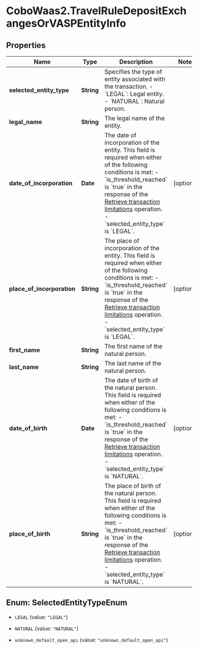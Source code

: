 # CoboWaas2.TravelRuleDepositExchangesOrVASPEntityInfo

## Properties

Name | Type | Description | Notes
------------ | ------------- | ------------- | -------------
**selected_entity_type** | **String** | Specifies the type of entity associated with the transaction. - &#x60;LEGAL&#x60;: Legal entity. - &#x60;NATURAL&#x60;: Natural person.  | 
**legal_name** | **String** | The legal name of the entity. | 
**date_of_incorporation** | **Date** | The date of incorporation of the entity. This field is required when either of the following conditions is met: - &#x60;is_threshold_reached&#x60; is &#x60;true&#x60; in the response of the [Retrieve transaction limitations](https://www.cobo.com/developers/v2/api-references/travelrule/retrieve-transaction-limitations) operation. - &#x60;selected_entity_type&#x60; is &#x60;LEGAL&#x60;.  | [optional] 
**place_of_incorporation** | **String** | The place of incorporation of the entity. This field is required when either of the following conditions is met: - &#x60;is_threshold_reached&#x60; is &#x60;true&#x60; in the response of the [Retrieve transaction limitations](https://www.cobo.com/developers/v2/api-references/travelrule/retrieve-transaction-limitations) operation. - &#x60;selected_entity_type&#x60; is &#x60;LEGAL&#x60;.  | [optional] 
**first_name** | **String** | The first name of the natural person. | 
**last_name** | **String** | The last name of the natural person. | 
**date_of_birth** | **Date** | The date of birth of the natural person. This field is required when either of the following conditions is met: - &#x60;is_threshold_reached&#x60; is &#x60;true&#x60; in the response of the [Retrieve transaction limitations](https://www.cobo.com/developers/v2/api-references/travelrule/retrieve-transaction-limitations) operation. - &#x60;selected_entity_type&#x60; is &#x60;NATURAL&#x60;.  | [optional] 
**place_of_birth** | **String** | The place of birth of the natural person. This field is required when either of the following conditions is met: - &#x60;is_threshold_reached&#x60; is &#x60;true&#x60; in the response of the [Retrieve transaction limitations](https://www.cobo.com/developers/v2/api-references/travelrule/retrieve-transaction-limitations) operation. - &#x60;selected_entity_type&#x60; is &#x60;NATURAL&#x60;.  | [optional] 



## Enum: SelectedEntityTypeEnum


* `LEGAL` (value: `"LEGAL"`)

* `NATURAL` (value: `"NATURAL"`)

* `unknown_default_open_api` (value: `"unknown_default_open_api"`)




